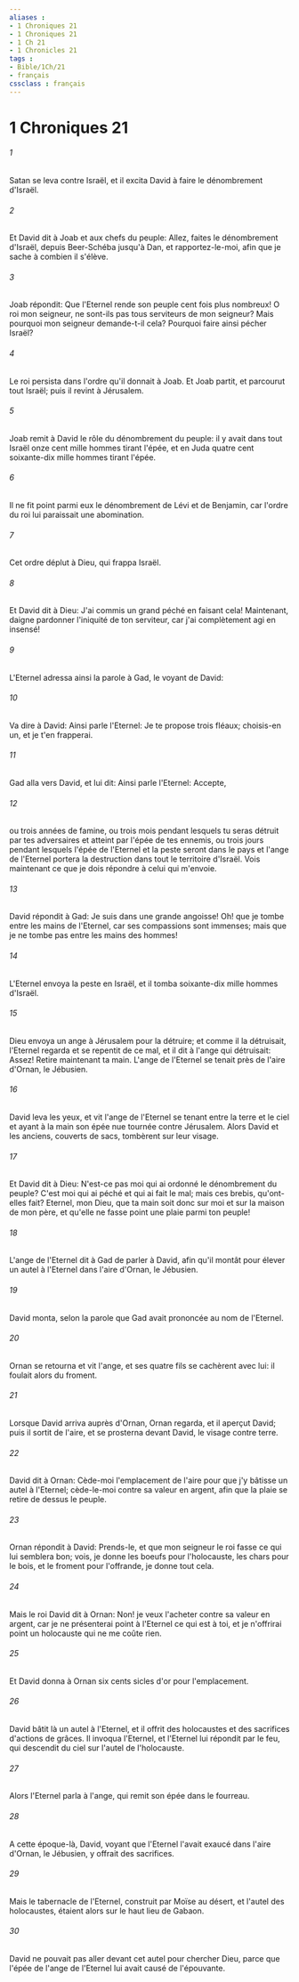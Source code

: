 ```yaml
---
aliases : 
- 1 Chroniques 21
- 1 Chroniques 21
- 1 Ch 21
- 1 Chronicles 21
tags : 
- Bible/1Ch/21
- français
cssclass : français
---
```


# 1 Chroniques 21

###### 1
Satan se leva contre Israël, et il excita David à faire le dénombrement d'Israël.
###### 2
Et David dit à Joab et aux chefs du peuple: Allez, faites le dénombrement d'Israël, depuis Beer-Schéba jusqu'à Dan, et rapportez-le-moi, afin que je sache à combien il s'élève.
###### 3
Joab répondit: Que l'Eternel rende son peuple cent fois plus nombreux! O roi mon seigneur, ne sont-ils pas tous serviteurs de mon seigneur? Mais pourquoi mon seigneur demande-t-il cela? Pourquoi faire ainsi pécher Israël?
###### 4
Le roi persista dans l'ordre qu'il donnait à Joab. Et Joab partit, et parcourut tout Israël; puis il revint à Jérusalem.
###### 5
Joab remit à David le rôle du dénombrement du peuple: il y avait dans tout Israël onze cent mille hommes tirant l'épée, et en Juda quatre cent soixante-dix mille hommes tirant l'épée.
###### 6
Il ne fit point parmi eux le dénombrement de Lévi et de Benjamin, car l'ordre du roi lui paraissait une abomination.
###### 7
Cet ordre déplut à Dieu, qui frappa Israël.
###### 8
Et David dit à Dieu: J'ai commis un grand péché en faisant cela! Maintenant, daigne pardonner l'iniquité de ton serviteur, car j'ai complètement agi en insensé!
###### 9
L'Eternel adressa ainsi la parole à Gad, le voyant de David:
###### 10
Va dire à David: Ainsi parle l'Eternel: Je te propose trois fléaux; choisis-en un, et je t'en frapperai.
###### 11
Gad alla vers David, et lui dit: Ainsi parle l'Eternel: Accepte,
###### 12
ou trois années de famine, ou trois mois pendant lesquels tu seras détruit par tes adversaires et atteint par l'épée de tes ennemis, ou trois jours pendant lesquels l'épée de l'Eternel et la peste seront dans le pays et l'ange de l'Eternel portera la destruction dans tout le territoire d'Israël. Vois maintenant ce que je dois répondre à celui qui m'envoie.
###### 13
David répondit à Gad: Je suis dans une grande angoisse! Oh! que je tombe entre les mains de l'Eternel, car ses compassions sont immenses; mais que je ne tombe pas entre les mains des hommes!
###### 14
L'Eternel envoya la peste en Israël, et il tomba soixante-dix mille hommes d'Israël.
###### 15
Dieu envoya un ange à Jérusalem pour la détruire; et comme il la détruisait, l'Eternel regarda et se repentit de ce mal, et il dit à l'ange qui détruisait: Assez! Retire maintenant ta main. L'ange de l'Eternel se tenait près de l'aire d'Ornan, le Jébusien.
###### 16
David leva les yeux, et vit l'ange de l'Eternel se tenant entre la terre et le ciel et ayant à la main son épée nue tournée contre Jérusalem. Alors David et les anciens, couverts de sacs, tombèrent sur leur visage.
###### 17
Et David dit à Dieu: N'est-ce pas moi qui ai ordonné le dénombrement du peuple? C'est moi qui ai péché et qui ai fait le mal; mais ces brebis, qu'ont-elles fait? Eternel, mon Dieu, que ta main soit donc sur moi et sur la maison de mon père, et qu'elle ne fasse point une plaie parmi ton peuple!
###### 18
L'ange de l'Eternel dit à Gad de parler à David, afin qu'il montât pour élever un autel à l'Eternel dans l'aire d'Ornan, le Jébusien.
###### 19
David monta, selon la parole que Gad avait prononcée au nom de l'Eternel.
###### 20
Ornan se retourna et vit l'ange, et ses quatre fils se cachèrent avec lui: il foulait alors du froment.
###### 21
Lorsque David arriva auprès d'Ornan, Ornan regarda, et il aperçut David; puis il sortit de l'aire, et se prosterna devant David, le visage contre terre.
###### 22
David dit à Ornan: Cède-moi l'emplacement de l'aire pour que j'y bâtisse un autel à l'Eternel; cède-le-moi contre sa valeur en argent, afin que la plaie se retire de dessus le peuple.
###### 23
Ornan répondit à David: Prends-le, et que mon seigneur le roi fasse ce qui lui semblera bon; vois, je donne les boeufs pour l'holocauste, les chars pour le bois, et le froment pour l'offrande, je donne tout cela.
###### 24
Mais le roi David dit à Ornan: Non! je veux l'acheter contre sa valeur en argent, car je ne présenterai point à l'Eternel ce qui est à toi, et je n'offrirai point un holocauste qui ne me coûte rien.
###### 25
Et David donna à Ornan six cents sicles d'or pour l'emplacement.
###### 26
David bâtit là un autel à l'Eternel, et il offrit des holocaustes et des sacrifices d'actions de grâces. Il invoqua l'Eternel, et l'Eternel lui répondit par le feu, qui descendit du ciel sur l'autel de l'holocauste.
###### 27
Alors l'Eternel parla à l'ange, qui remit son épée dans le fourreau.
###### 28
A cette époque-là, David, voyant que l'Eternel l'avait exaucé dans l'aire d'Ornan, le Jébusien, y offrait des sacrifices.
###### 29
Mais le tabernacle de l'Eternel, construit par Moïse au désert, et l'autel des holocaustes, étaient alors sur le haut lieu de Gabaon.
###### 30
David ne pouvait pas aller devant cet autel pour chercher Dieu, parce que l'épée de l'ange de l'Eternel lui avait causé de l'épouvante.
